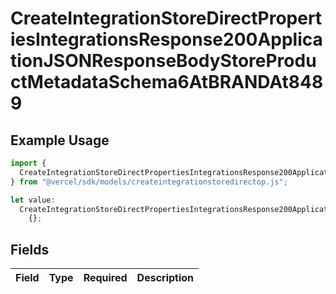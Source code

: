 # CreateIntegrationStoreDirectPropertiesIntegrationsResponse200ApplicationJSONResponseBodyStoreProductMetadataSchema6AtBRANDAt8489

## Example Usage

```typescript
import {
  CreateIntegrationStoreDirectPropertiesIntegrationsResponse200ApplicationJSONResponseBodyStoreProductMetadataSchema6AtBRANDAt8489,
} from "@vercel/sdk/models/createintegrationstoredirectop.js";

let value:
  CreateIntegrationStoreDirectPropertiesIntegrationsResponse200ApplicationJSONResponseBodyStoreProductMetadataSchema6AtBRANDAt8489 =
    {};
```

## Fields

| Field       | Type        | Required    | Description |
| ----------- | ----------- | ----------- | ----------- |